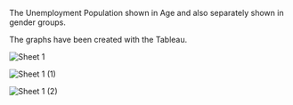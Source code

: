 The Unemployment Population shown in Age and also separately shown in gender groups. 

The graphs have been created with the Tableau. 

![Sheet 1](https://github.com/JiahaoShen0510/Data-Visualization-of-Unemployment-Population-shown-in-Age/assets/74155924/add05a06-51fc-4cc9-8cfc-babd744da5b0)

![Sheet 1 (1)](https://github.com/JiahaoShen0510/Data-Visualization-of-Unemployment-Population-shown-in-Age/assets/74155924/747dd461-0243-474f-8f47-bc18fb44e7f3)

![Sheet 1 (2)](https://github.com/JiahaoShen0510/Data-Visualization-of-Unemployment-Population-shown-in-Age/assets/74155924/b4d86d24-6420-4174-a35f-0d04e2adc9d0)
